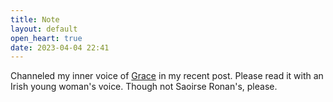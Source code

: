 ```yaml
---
title: Note
layout: default
open_heart: true
date: 2023-04-04 22:41
---
```


Channeled my inner voice of [Grace](https://www.netflix.com/us/title/80119411?s=i&trkid=258593161&vlang=en&clip=80213070) in my recent post. Please read it with an Irish young woman's voice. Though not Saoirse Ronan's, please.
